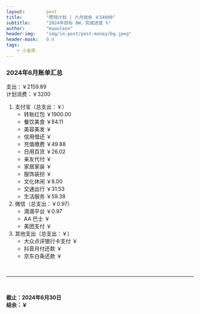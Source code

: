 ```yaml
---
layout:        post
title:         "攒钱计划 | 六月结余 ￥54000"
subtitle:      "2024年目标 8W，完成进度 %"
author:        "Haauleon"
header-img:    "img/in-post/post-money/bg.jpeg"
header-mask:   0.4
tags:
    - 小金库
---
```


### 2024年6月账单汇总             
支出：￥2159.89         
计划消费：￥3200        

1. 支付宝（总支出：￥）   
    - 转账红包 ￥1900.00   
    - 餐饮美食 ￥84.11    
    - 美容美发 ￥     
    - 信用借还 ￥    
    - 充值缴费 ￥49.88       
    - 日用百货 ￥26.02         
    - 亲友代付 ￥     
    - 家居家装 ￥    
    - 服饰装扮 ￥    
    - 文化休闲 ￥8.00       
    - 交通出行 ￥31.53      
    - 生活服务 ￥59.38    
2. 微信（总支出：￥0.97）      
    - 滴滴平台 ￥0.97   
    - AA 巴士 ￥    
    - 美团支付 ￥       
3. 其他支出（总支出：￥）     
    - 大众点评银行卡支付 ￥    
    - 抖音月付还款 ￥    
    - 京东白条还款 ￥   

<br>

---

<br>

**截止：2024年6月30日**      
**结余：￥**        

